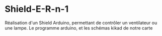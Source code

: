 # Shield-E-R-n-1
Réalisation d'un Shield Arduino, permettant de contrôler un ventilateur ou une lampe.
Le programme arduino, et les schémas kikad de notre carte
